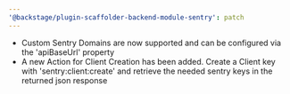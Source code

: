 ```yaml
---
'@backstage/plugin-scaffolder-backend-module-sentry': patch
---
```


- Custom Sentry Domains are now supported and can be configured via the 'apiBaseUrl' property
- A new Action for Client Creation has been added. Create a Client key with 'sentry:client:create' and retrieve the needed sentry keys in the returned json response
